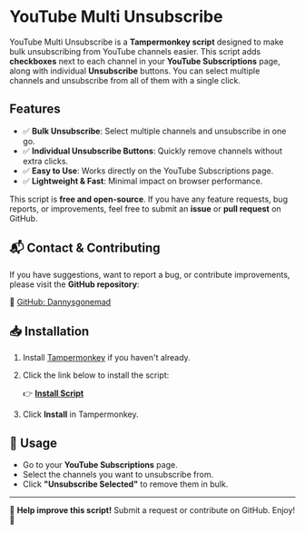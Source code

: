 # YouTube Multi Unsubscribe

YouTube Multi Unsubscribe is a **Tampermonkey script** designed to make bulk unsubscribing from YouTube channels easier. This script adds **checkboxes** next to each channel in your **YouTube Subscriptions** page, along with individual **Unsubscribe** buttons. You can select multiple channels and unsubscribe from all of them with a single click.

## Features

- ✅ **Bulk Unsubscribe**: Select multiple channels and unsubscribe in one go.
- ✅ **Individual Unsubscribe Buttons**: Quickly remove channels without extra clicks.
- ✅ **Easy to Use**: Works directly on the YouTube Subscriptions page.
- ✅ **Lightweight & Fast**: Minimal impact on browser performance.

This script is **free and open-source**. If you have any feature requests, bug reports, or improvements, feel free to submit an **issue** or **pull request** on GitHub.

## 📬 Contact & Contributing
If you have suggestions, want to report a bug, or contribute improvements, please visit the **GitHub repository**:

🔗 [GitHub: Dannysgonemad](https://github.com/yourusername)

## 📥 Installation

1. Install [Tampermonkey](https://www.tampermonkey.net/) if you haven't already.
2. Click the link below to install the script:
   
   👉 **[Install Script](https://raw.githubusercontent.com/yourusername/youtube-multi-unsubscribe/main/youtube-unsubscribe.user.js)**

3. Click **Install** in Tampermonkey.

## 🎯 Usage

- Go to your **YouTube Subscriptions** page.
- Select the channels you want to unsubscribe from.
- Click **"Unsubscribe Selected"** to remove them in bulk.

---
🚀 **Help improve this script!** Submit a request or contribute on GitHub. Enjoy! 🎉
